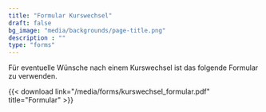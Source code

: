 ```yaml
---
title: "Formular Kurswechsel"
draft: false
bg_image: "media/backgrounds/page-title.png"
description : ""
type: "forms"
---
```


Für eventuelle Wünsche nach einem Kurswechsel ist das folgende Formular zu verwenden.

{{< download link="/media/forms/kurswechsel_formular.pdf" title="Formular" >}}
